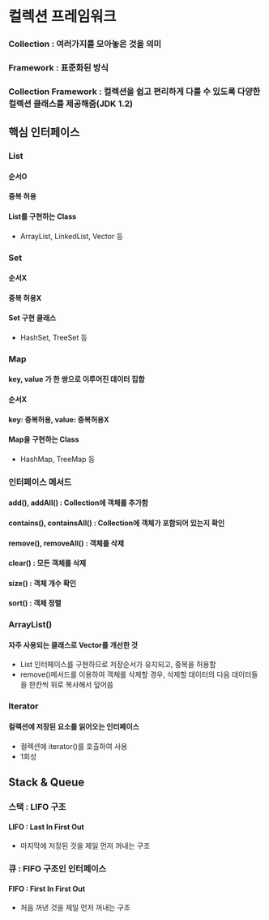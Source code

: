 # 컬렉션 프레임워크

### Collection : 여러가지를 모아놓은 것을 의미
### Framework : 표준화된 방식
### Collection Framework : 컬렉션을 쉽고 편리하게 다룰 수 있도록 다양한 컬렉션 클래스를 제공해줌(JDK 1.2)

## 핵심 인터페이스
### List
#### 순서O
#### 중복 허용
#### List를 구현하는 Class 
  - ArrayList, LinkedList, Vector 등
### Set
#### 순서X
#### 중복 허용X
#### Set 구현 클래스
  - HashSet, TreeSet 등
### Map
#### key, value 가 한 쌍으로 이루어진 데이터 집합
#### 순서X 
#### key: 중복허용, value: 중복허용X
#### Map을 구현하는 Class
  - HashMap, TreeMap 등

### 인터페이스 메서드
#### add(), addAll() : Collection에 객체를 추가함
#### contains(), containsAll() : Collection에 객체가 포함되어 있는지 확인
#### remove(), removeAll() : 객체를 삭제
#### clear() : 모든 객체를 삭제
#### size() : 객체 개수 확인
#### sort() : 객체 정렬


### ArrayList()
#### 자주 사용되는 클래스로 Vector를 개선한 것
- List 인터페이스를 구현하므로 저장순서가 유지되고, 중복을 허용함
- remove()메서드를 이용하여 객체를 삭제할 경우, 삭제할 데이터의 다음 데이터들을 한칸씩 위로 복사해서 덮어씀

### Iterator
#### 컬렉션에 저장된 요소를 읽어오는 인터페이스
  - 컬렉션에 iterator()를 호출하여 사용
  - 1회성

## Stack & Queue
### 스택 : LIFO 구조
#### LIFO : Last In First Out
  - 마지막에 저장된 것을 제일 먼저 꺼내는 구조
### 큐 : FIFO 구조인 인터페이스
#### FIFO : First In First Out
  - 처음 꺼낸 것을 제일 먼저 꺼내는 구조


